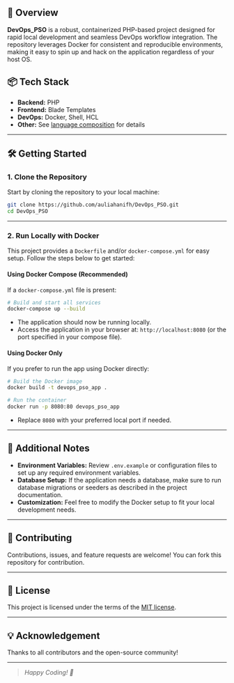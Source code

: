 ## 🚀 Overview

**DevOps_PSO** is a robust, containerized PHP-based project designed for rapid local development and seamless DevOps workflow integration. The repository leverages Docker for consistent and reproducible environments, making it easy to spin up and hack on the application regardless of your host OS.

## 📦 Tech Stack

- **Backend:** PHP
- **Frontend:** Blade Templates
- **DevOps:** Docker, Shell, HCL
- **Other:** See [language composition](#) for details

---

## 🛠️ Getting Started

### 1. Clone the Repository

Start by cloning the repository to your local machine:

```bash
git clone https://github.com/auliahanifh/DevOps_PSO.git
cd DevOps_PSO
```

---

### 2. Run Locally with Docker

This project provides a `Dockerfile` and/or `docker-compose.yml` for easy setup. Follow the steps below to get started:

#### Using Docker Compose (Recommended)

If a `docker-compose.yml` file is present:

```bash
# Build and start all services
docker-compose up --build
```

- The application should now be running locally.
- Access the application in your browser at: `http://localhost:8080` (or the port specified in your compose file).

#### Using Docker Only

If you prefer to run the app using Docker directly:

```bash
# Build the Docker image
docker build -t devops_pso_app .

# Run the container
docker run -p 8080:80 devops_pso_app
```

- Replace `8080` with your preferred local port if needed.

---

## 📝 Additional Notes

- **Environment Variables:** Review `.env.example` or configuration files to set up any required environment variables.
- **Database Setup:** If the application needs a database, make sure to run database migrations or seeders as described in the project documentation.
- **Customization:** Feel free to modify the Docker setup to fit your local development needs.

---

## 🤝 Contributing

Contributions, issues, and feature requests are welcome! You can fork this repository for contribution.

---

## 📄 License

This project is licensed under the terms of the [MIT license](LICENSE).

---

## 💡 Acknowledgement

Thanks to all contributors and the open-source community!

---

> _Happy Coding! 🚀_
